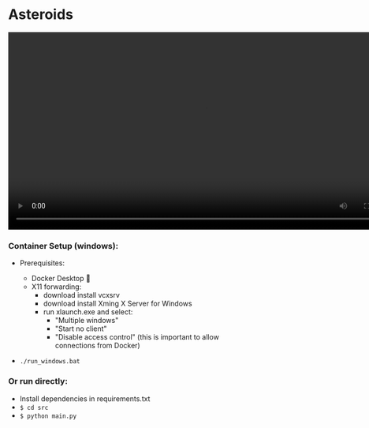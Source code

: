 # Asteroids 
<video width="800" controls>
  <source src="documentation/example.mp4" type="video/mp4" >
</video>

### Container Setup (windows):
- Prerequisites:
    - Docker Desktop 🐳
    - X11 forwarding:
        - download install vcxsrv
        - download install Xming X Server for Windows
        - run xlaunch.exe and select: 
            - "Multiple windows"
            - "Start no client"
            - "Disable access control" (this is important to allow connections from Docker)

- `./run_windows.bat`

### Or run directly:
- Install dependencies in requirements.txt
- `$ cd src`
- `$ python main.py`